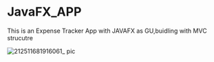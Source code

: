 # JavaFX_APP
This is an Expense Tracker App with JAVAFX as GU,buidling with MVC strucutre

![212511681916061_ pic](https://user-images.githubusercontent.com/57136475/233715443-5f91b666-1bd2-4458-b4ec-6ce98976de4b.jpg)

